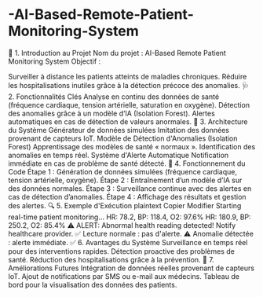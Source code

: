 # -AI-Based-Remote-Patient-Monitoring-System
🎯 1. Introduction au Projet
Nom du projet : AI-Based Remote Patient Monitoring System
Objectif :

Surveiller à distance les patients atteints de maladies chroniques.
Réduire les hospitalisations inutiles grâce à la détection précoce des anomalies.
🩺 2. Fonctionnalités Clés
Analyse en continu des données de santé (fréquence cardiaque, tension artérielle, saturation en oxygène).
Détection des anomalies grâce à un modèle d’IA (Isolation Forest).
Alertes automatiques en cas de détection de valeurs anormales.
🧠 3. Architecture du Système
Générateur de données simulées
Imitation des données provenant de capteurs IoT.
Modèle de Détection d'Anomalies (Isolation Forest)
Apprentissage des modèles de santé « normaux ».
Identification des anomalies en temps réel.
Système d'Alerte Automatique
Notification immédiate en cas de problème de santé détecté.
🧪 4. Fonctionnement du Code
Étape 1 : Génération de données simulées (fréquence cardiaque, tension artérielle, oxygène).
Étape 2 : Entraînement d’un modèle d’IA sur des données normales.
Étape 3 : Surveillance continue avec des alertes en cas de détection d’anomalies.
Étape 4 : Affichage des résultats et gestion des alertes.
🔍 5. Exemple d'Exécution
plaintext
Copier
Modifier
Starting real-time patient monitoring...
HR: 78.2, BP: 118.4, O2: 97.6%
HR: 180.9, BP: 250.2, O2: 85.4%
⚠️ ALERT: Abnormal health reading detected! Notify healthcare provider.
✅ Lecture normale : pas d'alerte.
⚠️ Anomalie détectée : alerte immédiate.
✅ 6. Avantages du Système
Surveillance en temps réel pour des interventions rapides.
Détection proactive des problèmes de santé.
Réduction des hospitalisations grâce à la prévention.
🚀 7. Améliorations Futures
Intégration de données réelles provenant de capteurs IoT.
Ajout de notifications par SMS ou e-mail aux médecins.
Tableau de bord pour la visualisation des données des patients.
